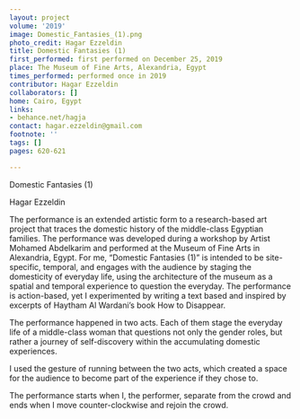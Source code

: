 ```yaml
---
layout: project
volume: '2019'
image: Domestic_Fantasies_(1).png
photo_credit: Hagar Ezzeldin
title: Domestic Fantasies (1)
first_performed: first performed on December 25, 2019
place: The Museum of Fine Arts, Alexandria, Egypt
times_performed: performed once in 2019
contributor: Hagar Ezzeldin
collaborators: []
home: Cairo, Egypt
links:
- behance.net/hagja
contact: hagar.ezzeldin@gmail.com
footnote: ''
tags: []
pages: 620-621

---
```


Domestic Fantasies (1)

Hagar Ezzeldin

The performance is an extended artistic form to a research-based art project that traces the domestic history of the middle-class Egyptian families. The performance was developed during a workshop by Artist Mohamed Abdelkarim and performed at the Museum of Fine Arts in Alexandria, Egypt. For me, “Domestic Fantasies (1)” is intended to be site-specific, temporal, and engages with the audience by staging the domesticity of everyday life, using the architecture of the museum as a spatial and temporal experience to question the everyday. The performance is action-based, yet I experimented by writing a text based and inspired by excerpts of Haytham Al Wardani’s book How to Disappear.

The performance happened in two acts. Each of them stage the everyday life of a middle-class woman that questions not only the gender roles, but rather a journey of self-discovery within the accumulating domestic experiences.

I used the gesture of running between the two acts, which created a space for the audience to become part of the experience if they chose to.

The performance starts when I, the performer, separate from the crowd and ends when I move counter-clockwise and rejoin the crowd.
